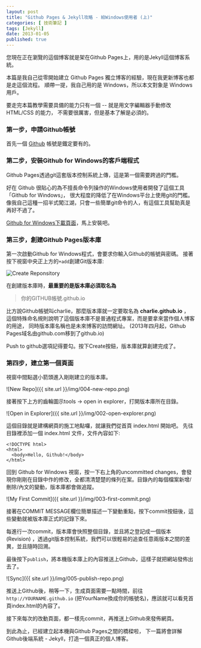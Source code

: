 ```yaml
---
layout: post
title: "Github Pages & Jekyll攻略 - 給Windows使用者 (上)"
categories: [ 技術筆記 ]
tags: [Jekyll]
date: 2013-01-05
published: true
---
```


您現在正在瀏覽的這個博客就是架在Github Pages上，用的是Jekyll這個博客系統。

本篇是我自己從零開始建立 Github Pages 獨立博客的經驗，現在我更新博客也都是走這個流程。
順帶一提，我自己用的是 Windows，所以本文對象是 Windows 用戶。

要走完本篇教學需要具備的能力只有一個 -- 就是用文字編輯器手動修改 HTML/CSS 的能力，
不需要很厲害，但是基本了解是必須的。

### 第一步，申請Github帳號 ###

首先一個 [Github](http://github.com/) 帳號是鐵定要有的。

### 第二步，安裝Github for Windows的客戶端程式 ###

Github Pages透過git這套版本控制系統上傳，這是第一個需要跨過的門檻。

好在 Github 很貼心的為不擅長命令列操作的Windows使用者開發了這個工具 「Github for Windows」， 很大程度的降低了在Windows平台上使用git的門檻。
像我自己這種一招半式闖江湖，只會一些簡單git命令的人，有這個工具幫助真是再好不過了。

[Github for Windows下載頁面](http://windows.github.com/)，馬上安裝吧。

### 第三步，創建Github Pages版本庫 ####

第一次啟動Github for Windows程式，會要求你輸入Github的帳號與密碼。
接著按下視窗中央正上方的`+add`創建Git版本庫:

![Create Reponsitory]({{site.url}}/img/001-create-repo.png)

在創建版本庫時，**最重要的是版本庫必須取名為**

> 你的GITHUB帳號.github.io

比方說Github帳號叫charlie，那麼版本庫就一定要取名為 **charlie.github.io** ，
這個特殊命名規則說明了這個版本庫不是普通程式專案，而是要拿來當作個人博客的用途，
同時版本庫名稱也是未來博客的訪問網址。
(2013年四月起，Github Pages域名由github.com移到了github.io)

Push to github選項記得要勾。按下Create按鈕，版本庫就算創建完成了。


### 第四步，建立第一個頁面 ####

視窗中間點選小箭頭進入剛剛建立的版本庫。

![New Repo]({{ site.url }}/img/004-new-repo.png)

接著按下上方的齒輪圖示tools -> open in explorer，打開版本庫所在目錄。

![Open in Explorer]({{ site.url }}/img/002-open-explorer.png)

這個目錄就是建構網頁的施工地點囉，就讓我們從首頁 index.html 開始吧。
先往目錄裡添加一個 index.html 文件，文件內容如下:

~~~
<!DOCTYPE html>
<html>
  <body>Hello, Github!</body>
</html>
~~~

回到 Github for Windows 視窗，按一下右上角的uncommitted changes，會發現你剛剛在目錄中作的修改，全都清清楚楚的條列在案。目錄內的每個檔案新增/刪除/內文的變動，版本庫都會做追蹤。

![My First Commit]({{ site.url }}/img/003-first-commit.png)

接著在COMMIT MESSAGE欄位簡單描述一下變動重點，按下commit按鈕後，這些變動就被版本庫正式的記錄下來。

每進行一次commit，版本庫會快照整個目錄，並且將之登記成一個版本(Revision)
，透過git版本控制系統，我們可以很輕易的追查任意兩版本之間的差異，並且隨時回溯。

最後按下`publish`，將本機版本庫上的內容推送上Github，這樣子就把網站發佈出去了。

![Sync]({{ site.url }}/img/005-publish-repo.png)

推送上Github後，稍等一下，生成頁面需要一點時間，前往 `http://YOURNAME.github.io` (把YourName換成你的帳號名)，應該就可以看見首頁index.html的內容了。

接下來每次的改動頁面，都一樣先commit，再推送上Github來發佈網頁。

到此為止，已經建立起本機與Github Pages之間的橋樑啦，
下一篇將會詳解Github後端系統 - Jekyll，打造一個真正的個人博客。